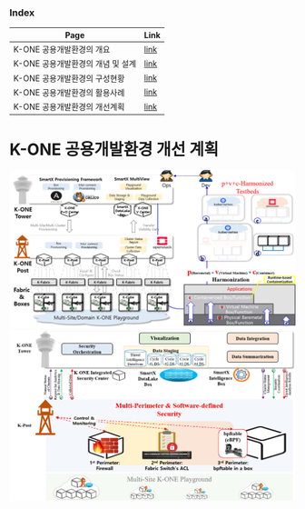 ### Index

Page | Link |
----|----------|
K-ONE 공용개발환경의 개요 | [link](https://github.com/K-OpenNet/K-ONE/blob/master/Playground/readme.md)
K-ONE 공용개발환경의 개념 및 설계 | [link](https://github.com/K-OpenNet/K-ONE/blob/master/Playground/concept.md) |
K-ONE 공용개발환경의 구성현황 | [link](https://github.com/K-OpenNet/K-ONE/blob/master/Playground/status.md) |
K-ONE 공용개발환경의 활용사례 | [link](https://github.com/K-OpenNet/K-ONE/blob/master/Playground/usecases.md) |
K-ONE 공용개발환경의 개선계획 | [link](https://github.com/K-OpenNet/K-ONE/blob/master/Playground/plan.md) |

# K-ONE 공용개발환경 개선 계획
![alt tag](https://github.com/K-OpenNet/K-ONE/blob/master/WWW/images/playground/%5BK-ONE_Playground%5DFuturePlan_Composable_Playground.png)
![alt tag](https://github.com/K-OpenNet/K-ONE/blob/master/WWW/images/playground/%5BK-ONE_Playground%5DFuturePlan_SecurityResearchSupport.png)
